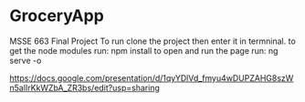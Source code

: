 # GroceryApp
MSSE 663 Final Project
To run clone the project then enter it in termninal.
to get the node modules run:
npm install 
to open and run the page run:
 ng serve -o
 
 https://docs.google.com/presentation/d/1qyYDlVd_fmyu4wDUPZAHG8szWn5alIrKkWZbA_ZR3bs/edit?usp=sharing
